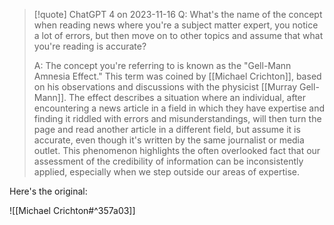 > [!quote] ChatGPT 4 on 2023-11-16
> Q: What's the name of the concept when reading news where you're a subject matter expert, you notice a lot of errors, but then move on to other topics and assume that what you're reading is accurate?
>
> A: The concept you're referring to is known as the "Gell-Mann Amnesia Effect." This term was coined by [[Michael Crichton]], based on his observations and discussions with the physicist [[Murray Gell-Mann]]. The effect describes a situation where an individual, after encountering a news article in a field in which they have expertise and finding it riddled with errors and misunderstandings, will then turn the page and read another article in a different field, but assume it is accurate, even though it's written by the same journalist or media outlet. This phenomenon highlights the often overlooked fact that our assessment of the credibility of information can be inconsistently applied, especially when we step outside our areas of expertise.

Here's the original:

![[Michael Crichton#^357a03]]